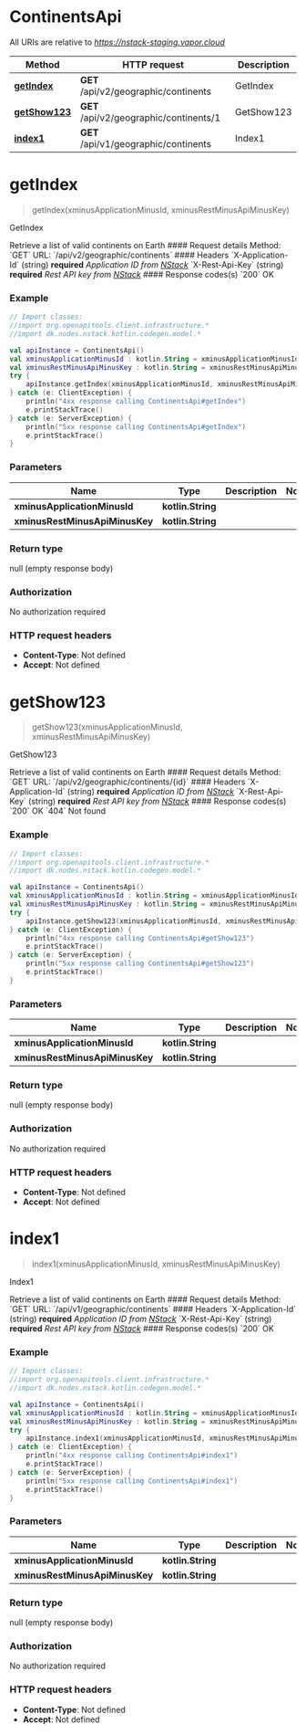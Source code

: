 # ContinentsApi

All URIs are relative to *https://nstack-staging.vapor.cloud*

Method | HTTP request | Description
------------- | ------------- | -------------
[**getIndex**](ContinentsApi.md#getIndex) | **GET** /api/v2/geographic/continents | GetIndex
[**getShow123**](ContinentsApi.md#getShow123) | **GET** /api/v2/geographic/continents/1 | GetShow123
[**index1**](ContinentsApi.md#index1) | **GET** /api/v1/geographic/continents | Index1


<a name="getIndex"></a>
# **getIndex**
> getIndex(xminusApplicationMinusId, xminusRestMinusApiMinusKey)

GetIndex

Retrieve a list of valid continents on Earth  #### Request details Method:    &#x60;GET&#x60;  URL:    &#x60;/api/v2/geographic/continents&#x60;  #### Headers  &#x60;X-Application-Id&#x60; (string) **required** _Application ID from [NStack](https://nstack.io)_  &#x60;X-Rest-Api-Key&#x60; (string) **required** _Rest API key from [NStack](https://nstack.io)_  #### Response codes(s) &#x60;200&#x60; OK

### Example
```kotlin
// Import classes:
//import org.openapitools.client.infrastructure.*
//import dk.nodes.nstack.kotlin.codegen.model.*

val apiInstance = ContinentsApi()
val xminusApplicationMinusId : kotlin.String = xminusApplicationMinusId_example // kotlin.String | 
val xminusRestMinusApiMinusKey : kotlin.String = xminusRestMinusApiMinusKey_example // kotlin.String | 
try {
    apiInstance.getIndex(xminusApplicationMinusId, xminusRestMinusApiMinusKey)
} catch (e: ClientException) {
    println("4xx response calling ContinentsApi#getIndex")
    e.printStackTrace()
} catch (e: ServerException) {
    println("5xx response calling ContinentsApi#getIndex")
    e.printStackTrace()
}
```

### Parameters

Name | Type | Description  | Notes
------------- | ------------- | ------------- | -------------
 **xminusApplicationMinusId** | **kotlin.String**|  |
 **xminusRestMinusApiMinusKey** | **kotlin.String**|  |

### Return type

null (empty response body)

### Authorization

No authorization required

### HTTP request headers

 - **Content-Type**: Not defined
 - **Accept**: Not defined

<a name="getShow123"></a>
# **getShow123**
> getShow123(xminusApplicationMinusId, xminusRestMinusApiMinusKey)

GetShow123

Retrieve a list of valid continents on Earth  #### Request details Method:    &#x60;GET&#x60;  URL:    &#x60;/api/v2/geographic/continents/{id}&#x60;  #### Headers  &#x60;X-Application-Id&#x60; (string) **required** _Application ID from [NStack](https://nstack.io)_  &#x60;X-Rest-Api-Key&#x60; (string) **required** _Rest API key from [NStack](https://nstack.io)_  #### Response codes(s) &#x60;200&#x60; OK  &#x60;404&#x60; Not found

### Example
```kotlin
// Import classes:
//import org.openapitools.client.infrastructure.*
//import dk.nodes.nstack.kotlin.codegen.model.*

val apiInstance = ContinentsApi()
val xminusApplicationMinusId : kotlin.String = xminusApplicationMinusId_example // kotlin.String | 
val xminusRestMinusApiMinusKey : kotlin.String = xminusRestMinusApiMinusKey_example // kotlin.String | 
try {
    apiInstance.getShow123(xminusApplicationMinusId, xminusRestMinusApiMinusKey)
} catch (e: ClientException) {
    println("4xx response calling ContinentsApi#getShow123")
    e.printStackTrace()
} catch (e: ServerException) {
    println("5xx response calling ContinentsApi#getShow123")
    e.printStackTrace()
}
```

### Parameters

Name | Type | Description  | Notes
------------- | ------------- | ------------- | -------------
 **xminusApplicationMinusId** | **kotlin.String**|  |
 **xminusRestMinusApiMinusKey** | **kotlin.String**|  |

### Return type

null (empty response body)

### Authorization

No authorization required

### HTTP request headers

 - **Content-Type**: Not defined
 - **Accept**: Not defined

<a name="index1"></a>
# **index1**
> index1(xminusApplicationMinusId, xminusRestMinusApiMinusKey)

Index1

Retrieve a list of valid continents on Earth  #### Request details Method:    &#x60;GET&#x60;  URL:    &#x60;/api/v1/geographic/continents&#x60;  #### Headers  &#x60;X-Application-Id&#x60; (string) **required** _Application ID from [NStack](https://nstack.io)_  &#x60;X-Rest-Api-Key&#x60; (string) **required** _Rest API key from [NStack](https://nstack.io)_  #### Response codes(s) &#x60;200&#x60; OK

### Example
```kotlin
// Import classes:
//import org.openapitools.client.infrastructure.*
//import dk.nodes.nstack.kotlin.codegen.model.*

val apiInstance = ContinentsApi()
val xminusApplicationMinusId : kotlin.String = xminusApplicationMinusId_example // kotlin.String | 
val xminusRestMinusApiMinusKey : kotlin.String = xminusRestMinusApiMinusKey_example // kotlin.String | 
try {
    apiInstance.index1(xminusApplicationMinusId, xminusRestMinusApiMinusKey)
} catch (e: ClientException) {
    println("4xx response calling ContinentsApi#index1")
    e.printStackTrace()
} catch (e: ServerException) {
    println("5xx response calling ContinentsApi#index1")
    e.printStackTrace()
}
```

### Parameters

Name | Type | Description  | Notes
------------- | ------------- | ------------- | -------------
 **xminusApplicationMinusId** | **kotlin.String**|  |
 **xminusRestMinusApiMinusKey** | **kotlin.String**|  |

### Return type

null (empty response body)

### Authorization

No authorization required

### HTTP request headers

 - **Content-Type**: Not defined
 - **Accept**: Not defined

